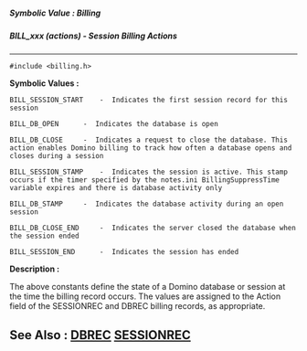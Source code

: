 ##### Symbolic Value : Billing
##### BILL_xxx (actions) - Session Billing Actions
---
```
#include <billing.h>
```

**Symbolic Values :**

	BILL_SESSION_START	  -  Indicates the first session record for this session

	BILL_DB_OPEN	  -  Indicates the database is open

	BILL_DB_CLOSE	  -  Indicates a request to close the database. This action enables Domino billing to track how often a database opens and closes during a session

	BILL_SESSION_STAMP	  -  Indicates the session is active. This stamp occurs if the timer specified by the notes.ini BillingSuppressTime variable expires and there is database activity only

	BILL_DB_STAMP	  -  Indicates the database activity during an open session

	BILL_DB_CLOSE_END	  -  Indicates the server closed the database when the session ended

	BILL_SESSION_END	  -  Indicates the session has ended


**Description :**

The above constants define the state of a Domino database or session at the time the billing record occurs. The values are assigned to the Action field of the SESSIONREC and DBREC billing records, as appropriate.  


**See Also :**
[DBREC](/domino-c-api-docs/reference/Data/DBREC)
[SESSIONREC](/domino-c-api-docs/reference/Data/SESSIONREC)
---
